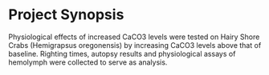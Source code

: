 # Project Synopsis

Physiological effects of increased CaCO3 levels were tested on Hairy Shore Crabs (Hemigrapsus oregonensis) by increasing CaCO3 levels above that of baseline. Righting times, autopsy results and physiological assays of hemolymph were collected to serve as analysis.
